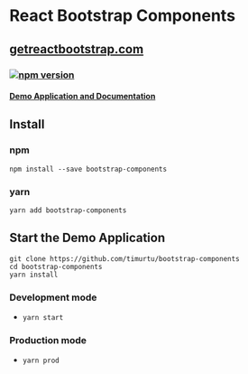 # React Bootstrap Components

## [getreactbootstrap.com](https://getreactbootstrap.com/)

### [![npm version](https://badge.fury.io/js/bootstrap-components.svg)](https://badge.fury.io/js/bootstrap-components)

#### [Demo Application and Documentation](https://getreactbootstrap.com/)

## Install

### npm
```
npm install --save bootstrap-components
```

### yarn
```
yarn add bootstrap-components
```

## Start the Demo Application
```
git clone https://github.com/timurtu/bootstrap-components
cd bootstrap-components
yarn install
```

### Development mode
- `yarn start`

### Production mode
- `yarn prod`

